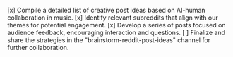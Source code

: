 [x] Compile a detailed list of creative post ideas based on AI-human collaboration in music.
[x] Identify relevant subreddits that align with our themes for potential engagement.
[x] Develop a series of posts focused on audience feedback, encouraging interaction and questions.
[ ] Finalize and share the strategies in the "brainstorm-reddit-post-ideas" channel for further collaboration.